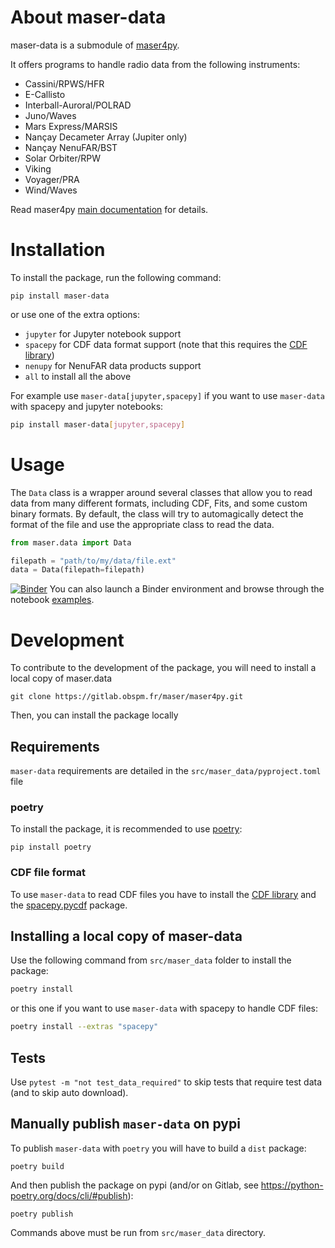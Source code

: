 # About maser-data

maser-data is a submodule of [maser4py](https://pypi.org/project/maser4py/).

It offers programs to handle radio data from the following instruments:

- Cassini/RPWS/HFR
- E-Callisto
- Interball-Auroral/POLRAD
- Juno/Waves
- Mars Express/MARSIS
- Nançay Decameter Array (Jupiter only)
- Nançay NenuFAR/BST
- Solar Orbiter/RPW
- Viking
- Voyager/PRA
- Wind/Waves

Read maser4py [main documentation](https://maser.pages.obspm.fr/maser4py/) for details.

# Installation

To install the package, run the following command:

```
pip install maser-data
```

or use one of the extra options:

- `jupyter` for Jupyter notebook support
- `spacepy` for CDF data format support (note that this requires the [CDF library](https://cdf.gsfc.nasa.gov/html/sw_and_docs.html))
- `nenupy` for NenuFAR data products support
- `all` to install all the above

For example use `maser-data[jupyter,spacepy]` if you want to use `maser-data` with spacepy and jupyter notebooks:

```bash
pip install maser-data[jupyter,spacepy]
```

# Usage

The `Data` class is a wrapper around several classes that allow you to read data from many different formats, including CDF, Fits, and some custom binary formats. By default, the class will try to automagically detect the format of the file and use the appropriate class to read the data.

```python
from maser.data import Data

filepath = "path/to/my/data/file.ext"
data = Data(filepath=filepath)
```

[![Binder](https://mybinder.org/badge_logo.svg)](https://mybinder.org/v2/git/https%3A%2F%2Fgitlab.obspm.fr%2Fmaser%2Fmaser4py.git/master) You can also launch a Binder environment and browse through the notebook [examples](https://gitlab.obspm.fr/maser/maser4py/-/tree/namespace/examples).

# Development

To contribute to the development of the package, you will need to install a local copy of maser.data

```
git clone https://gitlab.obspm.fr/maser/maser4py.git
```

Then, you can install the package locally

## Requirements

`maser-data` requirements are detailed in the `src/maser_data/pyproject.toml` file

### poetry

To install the package, it is recommended to use [poetry](https://python-poetry.org/docs/#installing-with-pip):

```
pip install poetry
```

### CDF file format

To use `maser-data` to read CDF files you have to install the [CDF library](https://cdf.gsfc.nasa.gov/html/sw_and_docs.html) and the [spacepy.pycdf](https://spacepy.github.io/install.html) package.

## Installing a local copy of maser-data

Use the following command from `src/maser_data` folder to install the package:

```bash
poetry install
```

or this one if you want to use `maser-data` with spacepy to handle CDF files:

```bash
poetry install --extras "spacepy"
```

## Tests

Use `pytest -m "not test_data_required"` to skip tests that require test data (and to skip auto download).

## Manually publish `maser-data` on pypi

To publish `maser-data` with `poetry` you will have to build a `dist` package:

```
poetry build
```

And then publish the package on pypi (and/or on Gitlab, see https://python-poetry.org/docs/cli/#publish):

```
poetry publish
```

Commands above must be run from `src/maser_data` directory.
